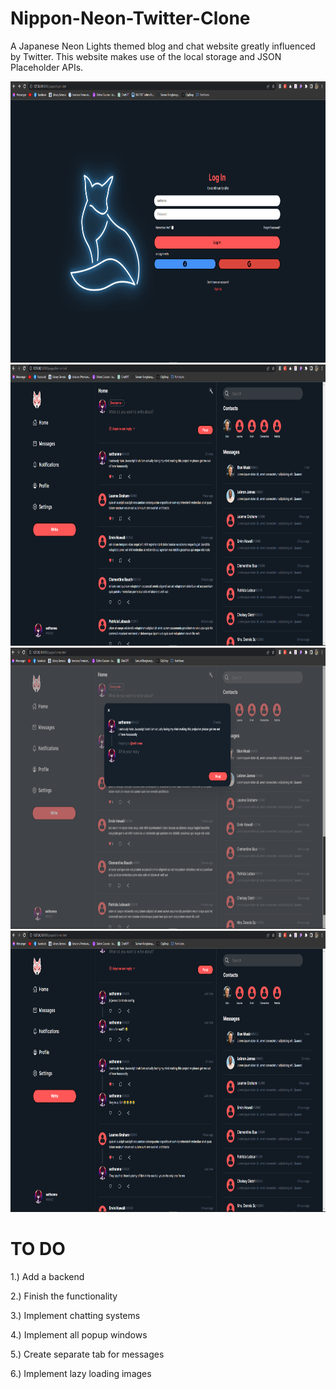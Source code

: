 # Nippon-Neon-Twitter-Clone
 A Japanese Neon Lights themed blog and chat website greatly influenced by Twitter. This website makes use of the local storage and JSON Placeholder APIs.

<img src="output images/login.png" width=800 height=450/>
<img src="output images/output_with_likes.png" width=800 height=450/>
<img src="output images/modal_window.png" width=800 height=450/>
<img src="output images/output_with_comments.png" width=800 height=450/>

# TO DO
<p> 1.) Add a backend </p>
<p> 2.) Finish the functionality </p>
<p> 3.) Implement chatting systems </p>
<p> 4.) Implement all popup windows </p>
<p> 5.) Create separate tab for messages</p>
<p> 6.) Implement lazy loading images</p>

